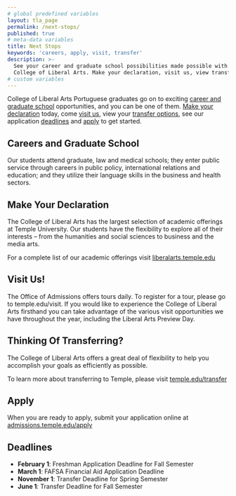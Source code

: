 ```yaml
---
# global predefined variables
layout: tla_page
permalink: /next-stops/
published: true
# meta-data variables
title: Next Stops
keywords: 'careers, apply, visit, transfer'
description: >-
  See your career and graduate school possibilities made possible with a degree in Portuguese from Temple University’s 
  College of Liberal Arts. Make your declaration, visit us, view transfer options, see application deadlines, and apply!
# custom variables
---
```

College of Liberal Arts Portuguese graduates go on to exciting [career and graduate school](#careers-and-graduate-school) opportunities, and you can be one of them. [Make your declaration](#make-your-declaration) today, come [visit us](visit-us), view your [transfer options](#thinking-of-transferring), see our application [deadlines](#deadlines) and [apply](#apply) to get started.

## Careers and Graduate School
Our students attend graduate, law and medical schools; they enter public service through careers in public policy, international relations and education; and they utilize their language skills in the business and health sectors.

## Make Your Declaration
The College of Liberal Arts has the largest selection of academic offerings at Temple University. Our students have the flexibility to explore all of their interests – from the humanities and social sciences to business and the media arts.

For a complete list of our academic offerings visit [liberalarts.temple.edu](liberalarts.temple.edu)

## Visit Us!
The Office of Admissions offers tours daily. To register for a tour, please go to temple.edu/visit.
If you would like to experience the College of Liberal Arts firsthand you can take advantage of the various visit opportunities we have throughout the year, including the Liberal Arts Preview Day.

## Thinking Of Transferring?
The College of Liberal Arts offers a great deal of flexibility to help you accomplish your goals as efficiently as possible.

To learn more about transferring to Temple, please visit [temple.edu/transfer](temple.edu/transfer)

## Apply
When you are ready to apply, submit your application online at [admissions.temple.edu/apply](http://admissions.temple.edu/apply)

## Deadlines
- **February 1**: Freshman Application Deadline for Fall Semester
- **March 1**: FAFSA Financial Aid Application Deadline
- **November 1**: Transfer Deadline for Spring Semester
- **June 1**: Transfer Deadline for Fall Semester
